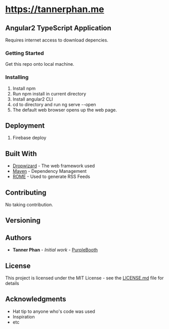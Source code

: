 # https://tannerphan.me

## Angular2 TypeScript Application
Requires internet access to download depencies. 

### Getting Started
Get this repo onto local machine.

### Installing

1. Install npm 
2. Run npm install in current directory 
3. Install angular2 CLI
4. cd to directory and run ng serve --open
5. The default web browser opens up the web page. 

## Deployment
 1. Firebase deploy 

## Built With

* [Dropwizard](http://www.dropwizard.io/1.0.2/docs/) - The web framework used
* [Maven](https://maven.apache.org/) - Dependency Management
* [ROME](https://rometools.github.io/rome/) - Used to generate RSS Feeds

## Contributing

No taking contribution. 

## Versioning

## Authors

* **Tanner Phan** - *Initial work* - [PurpleBooth](https://github.com/tannerP)

## License

This project is licensed under the MIT License - see the [LICENSE.md](LICENSE.md) file for details

## Acknowledgments

* Hat tip to anyone who's code was used
* Inspiration
* etc






